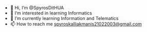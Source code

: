 - 👋 Hi, I’m @SpyrosDitHUA
- 👀 I’m interested in learning Informatics
- 🌱 I’m currently learning Information and Telematics 
- 📫 How to reach me spyroskalliakmanis21022003@gmail.com

<!---
SpyrosDitHUA/SpyrosDitHUA is a ✨ special ✨ repository because its `README.md` (this file) appears on your GitHub profile.
You can click the Preview link to take a look at your changes.
--->
